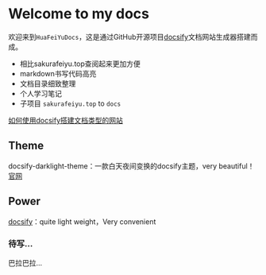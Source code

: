 # Welcome to my docs
欢迎来到`HuaFeiYuDocs`，这是通过GitHub开源项目[docsify](https://github.com/docsifyjs/docsify)文档网站生成器搭建而成。  
* 相比sakurafeiyu.top查阅起来更加方便
* markdown书写代码高亮
* 文档目录细致整理
* 个人学习笔记
* 子项目 `sakurafeiyu.top` to `docs`

[如何使用docsify搭建文档类型的网站](./docs/how-to-use-docsify.md)

## Theme
docsify-darklight-theme：一款白天夜间变换的docsify主题，very beautiful！  
[官网](https://docsify-darklight-theme.boopathikumar.me/#/)

## Power
[docsify](https://github.com/docsifyjs/docsify)：quite light weight，Very convenient

### 待写...
巴拉巴拉...
